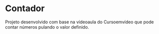 # Contador
  Projeto desenvolvido com base na vídeoaula do Cursoemvídeo que pode contar números pulando o valor definido.
